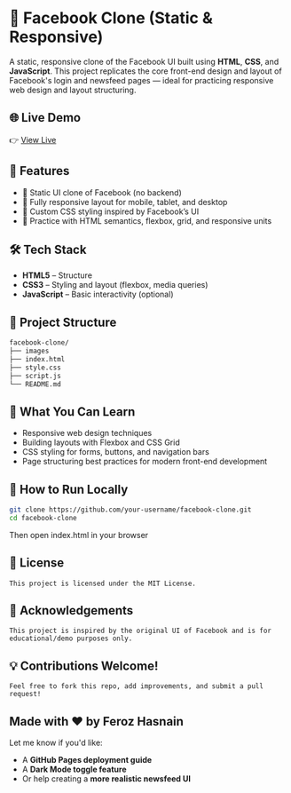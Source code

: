 # 📘 Facebook Clone (Static & Responsive)

A static, responsive clone of the Facebook UI built using **HTML**, **CSS**, and **JavaScript**. This project replicates the core front-end design and layout of Facebook's login and newsfeed pages — ideal for practicing responsive web design and layout structuring.

## 🌐 Live Demo

👉 [View Live](https://ferozhasnain1504.github.io/facebook-clone/)  
<!-- Replace with your actual GitHub Pages or deployment link -->

## 🚀 Features

- 🔹 Static UI clone of Facebook (no backend)
- 📱 Fully responsive layout for mobile, tablet, and desktop
- 🎨 Custom CSS styling inspired by Facebook’s UI
- 🧠 Practice with HTML semantics, flexbox, grid, and responsive units

## 🛠️ Tech Stack

- **HTML5** – Structure
- **CSS3** – Styling and layout (flexbox, media queries)
- **JavaScript** – Basic interactivity (optional)

## 📂 Project Structure
```bash
facebook-clone/
├── images
├── index.html
├── style.css
├── script.js
└── README.md
```

## 🧠 What You Can Learn

- Responsive web design techniques
- Building layouts with Flexbox and CSS Grid
- CSS styling for forms, buttons, and navigation bars
- Page structuring best practices for modern front-end development

## 🧪 How to Run Locally

```bash
git clone https://github.com/your-username/facebook-clone.git
cd facebook-clone
```
Then open index.html in your browser


## 📄 License

    This project is licensed under the MIT License.
    

## 🙌 Acknowledgements
    This project is inspired by the original UI of Facebook and is for educational/demo purposes only.

## 💡 Contributions Welcome!
    Feel free to fork this repo, add improvements, and submit a pull request!

Made with ❤️ by Feroz Hasnain
---

Let me know if you'd like:
- A **GitHub Pages deployment guide**
- A **Dark Mode toggle feature**
- Or help creating a **more realistic newsfeed UI**
